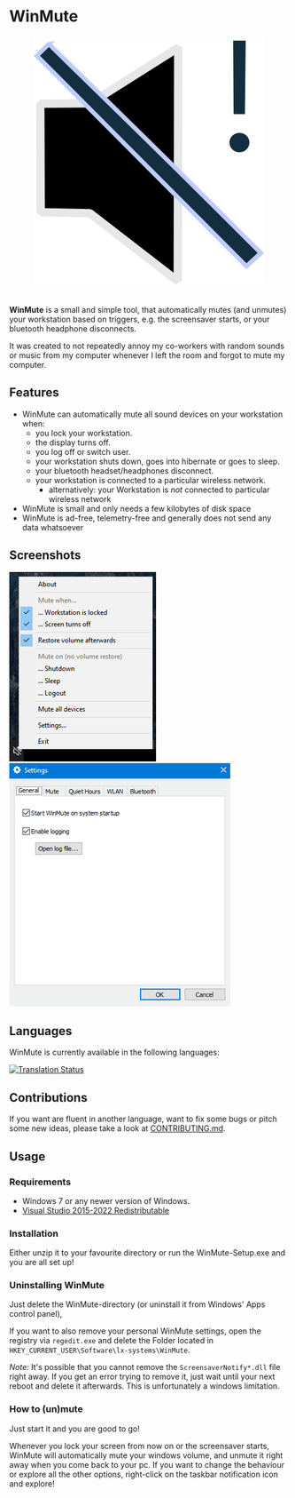 # WinMute

<div align="center"><img alt="WinMute's logo" title="WinMute" src="WinMute/icons/app-512.png" style="height:128; margin-bottom: 20px"></div>


**WinMute** is a small and simple tool, that automatically mutes (and unmutes) your workstation
based on triggers, e.g. the screensaver starts, or your bluetooth headphone disconnects.

It was created to not repeatedly annoy my co-workers with random sounds or music from my
computer whenever I left the room and forgot to mute my computer.

## Features

* WinMute can automatically mute all sound devices on your workstation when:
  * you lock your workstation.
  * the display turns off.
  * you log off or switch user.
  * your workstation shuts down, goes into hibernate or goes to sleep.
  * your bluetooth headset/headphones disconnect.
  * your workstation is connected to a particular wireless network.
    * alternatively: your Workstation is _not_ connected to particular wireless network
* WinMute is small and only needs a few kilobytes of disk space
* WinMute is ad-free, telemetry-free and generally does not send any data whatsoever

## Screenshots

![Screenshot of WinMute](Dist/screenshots/app.png? "Screenshot of WinMute")
![Screenshot of the Settings](Dist/screenshots/settings.gif? "Settings dialog")

## Languages

WinMute is currently available in the following languages:

[![Translation Status](https://translate.codeberg.org/widget/winmute/winmute/multi-auto.svg)](https://translate.codeberg.org/engage/winmute/)

## Contributions

If you want are fluent in another language, want to fix some bugs or pitch some new ideas,
please take a look at [CONTRIBUTING.md](CONTRIBUTING.md).

## Usage

### Requirements

* Windows 7 or any newer version of Windows.
* [Visual Studio 2015-2022 Redistributable](https://support.microsoft.com/help/2977003/the-latest-supported-visual-c-downloads)

### Installation

Either unzip it to your favourite directory or run the WinMute-Setup.exe and you are all set up!

### Uninstalling WinMute

Just delete the WinMute-directory (or uninstall it from Windows' Apps control panel),

If you want to also remove your personal WinMute settings, open the registry via `regedit.exe` and delete the Folder located in `HKEY_CURRENT_USER\Software\lx-systems\WinMute`.

*Note:* It's possible that you cannot remove the `ScreensaverNotify*.dll` file right away. If you get an error trying to remove it, just wait until your next reboot and delete it afterwards. This is unfortunately a windows limitation.

### How to (un)mute

Just start it and you are good to go!

Whenever you lock your screen from now on or the screensaver starts, WinMute will automatically mute your windows volume, and unmute it right away when you come back to your pc.
If you want to change the behaviour or explore all the other options, right-click on the taskbar notification icon and explore!
